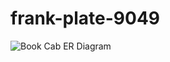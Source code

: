 # frank-plate-9049


![Book Cab ER Diagram](https://user-images.githubusercontent.com/105484277/208635652-24755177-0a30-4601-9eb4-e934d45f2b8d.png)

